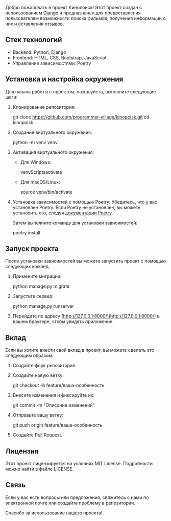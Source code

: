 Добро пожаловать в проект Кинопоиск! Этот проект создан с использованием Django и предназначен для предоставления пользователям возможности поиска фильмов, получения информации о них и оставления отзывов. 

## Стек технологий
- Backend: Python, Django
- Frontend: HTML, CSS, Bootstrap, JavaScript
- Управление зависимостями: Poetry

## Установка и настройка окружения

Для начала работы с проектом, пожалуйста, выполните следующие шаги:

1. Клонирование репозитория: 
   
   git clone https://github.com/programmer-village/kinopoisk.git
   cd kinopoisk
   

2. Создание виртуального окружения:
   
   python -m venv venv
   
   
3. Активация виртуального окружения:
   - Для Windows:
     
     venvScriptsactivate
     
   - Для macOS/Linux:
     
     source venv/bin/activate
     

4. Установка зависимостей с помощью Poetry:
   Убедитесь, что у вас установлен Poetry. Если Poetry не установлен, вы можете установить его, следуя [документации Poetry](https://python-poetry.org/docs/#installation).

   Затем выполните команду для установки зависимостей:
   
   poetry install
   

## Запуск проекта

После установки зависимостей вы можете запустить проект с помощью следующих команд:

1. Примените миграции:
   
   python manage.py migrate
   

2. Запустите сервер:
   
   python manage.py runserver
   

3. Перейдите по адресу [http://127.0.0.1:8000/](http://127.0.0.1:8000/) в вашем браузере, чтобы увидеть приложение.

## Вклад

Если вы хотите внести свой вклад в проект, вы можете сделать это следующим образом:

1. Создайте форк репозитория.
2. Создайте новую ветку:
   
   git checkout -b feature/ваша-особенность
   
3. Внесите изменения и фиксируйте их:
   
   git commit -m "Описание изменений"
   
4. Отправьте вашу ветку:
   
   git push origin feature/ваша-особенность
   

5. Создайте Pull Request.

## Лицензия

Этот проект лицензируется на условиях MIT License. Подробности можно найти в файле LICENSE.

## Связь

Если у вас есть вопросы или предложения, свяжитесь с нами по электронной почте или создайте проблему в репозитории.

Спасибо за использование нашего проекта!
